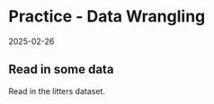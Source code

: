 Practice - Data Wrangling
================
2025-02-26

## Read in some data

Read in the litters dataset.
